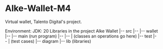 # Alke-Wallet-M4
Virtual wallet, Talento Digital's project.

Environment:
JDK: 20
Libraries in the project
Alke Wallet
|-- src
|-- |-- wallet
|-- |-- main (run program)
|-- |-- | (classes an operations go here)
|-- test
|-- | (test cases)
|-- diagram
|-- lib (libraries)
